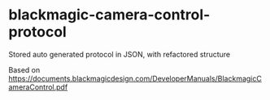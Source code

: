 # blackmagic-camera-control-protocol

Stored auto generated protocol in JSON, with refactored structure

Based on https://documents.blackmagicdesign.com/DeveloperManuals/BlackmagicCameraControl.pdf
